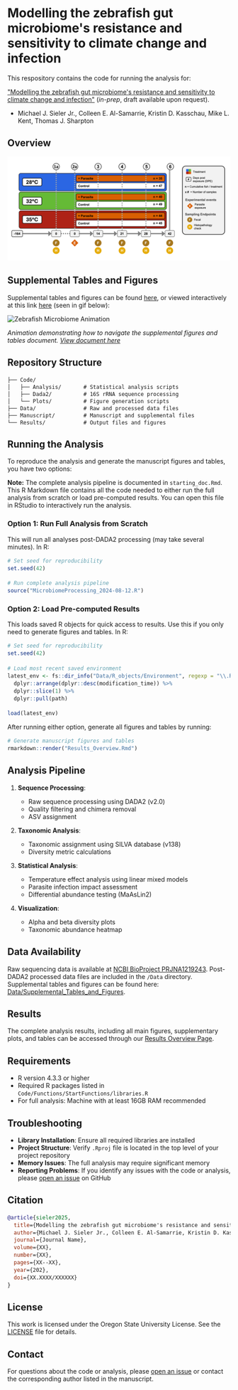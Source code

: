 # Modelling the zebrafish gut microbiome's resistance and sensitivity to climate change and infection

This respository contains the code for running the analysis for:

["Modelling the zebrafish gut microbiome's resistance and sensitivity to climate change and infection"](https://sielerjm.github.io/Sieler2025__ZF_Temperature_Parasite/Results_Overview.html) (*in-prep*, draft available upon request). 
* Michael J. Sieler Jr., Colleen E. Al-Samarrie, Kristin D. Kasschau, Mike L. Kent, Thomas J. Sharpton



## Overview

![Experimental Design Overview](Media/ExperimentalDesignSchematic.png)

## Supplemental Tables and Figures

Supplemental tables and figures can be found [here](https://github.com/sielerjm/Sieler2025__ZF_Temperature_Parasite/tree/main/Manuscript/Supplemental_Tables_and_Figures), or viewed interactively at this link [here](https://sielerjm.github.io/Sieler2025__ZF_Temperature_Parasite/Results_Overview.html) (seen in gif below):


![Zebrafish Microbiome Animation](Media/0210/0210.gif)

*Animation demonstrating how to navigate the supplemental figures and tables document. [View document here](https://sielerjm.github.io/Sieler2025__ZF_Temperature_Parasite/Results_Overview.html)*




## Repository Structure

    ├── Code/
    │   ├── Analysis/       # Statistical analysis scripts
    │   ├── Dada2/          # 16S rRNA sequence processing
    │   └── Plots/          # Figure generation scripts
    ├── Data/               # Raw and processed data files
    ├── Manuscript/         # Manuscript and supplemental files
    └── Results/            # Output files and figures

## Running the Analysis

To reproduce the analysis and generate the manuscript figures and tables, you have two options:

**Note:** The complete analysis pipeline is documented in `starting_doc.Rmd`. This R Markdown file contains all the code needed to either run the full analysis from scratch or load pre-computed results. You can open this file in RStudio to interactively run the analysis.

### Option 1: Run Full Analysis from Scratch
This will run all analyses post-DADA2 processing (may take several minutes). In R:

```r
# Set seed for reproducibility
set.seed(42)

# Run complete analysis pipeline
source("MicrobiomeProcessing_2024-08-12.R")
```

### Option 2: Load Pre-computed Results
This loads saved R objects for quick access to results. Use this if you only need to generate figures and tables. In R:

```r
# Set seed for reproducibility
set.seed(42)

# Load most recent saved environment
latest_env <- fs::dir_info("Data/R_objects/Environment", regexp = "\\.RData$") %>% 
  dplyr::arrange(dplyr::desc(modification_time)) %>% 
  dplyr::slice(1) %>% 
  dplyr::pull(path)

load(latest_env)
```

After running either option, generate all figures and tables by running:

```r
# Generate manuscript figures and tables
rmarkdown::render("Results_Overview.Rmd")
```

## Analysis Pipeline

1. **Sequence Processing**:
   - Raw sequence processing using DADA2 (v2.0)
   - Quality filtering and chimera removal
   - ASV assignment

2. **Taxonomic Analysis**:
   - Taxonomic assignment using SILVA database (v138)
   - Diversity metric calculations

3. **Statistical Analysis**:
   - Temperature effect analysis using linear mixed models
   - Parasite infection impact assessment
   - Differential abundance testing (MaAsLin2)

4. **Visualization**:
   - Alpha and beta diversity plots
   - Taxonomic abundance heatmap

## Data Availability

Raw sequencing data is available at [NCBI BioProject PRJNA1219243](https://www.ncbi.nlm.nih.gov/bioproject/PRJNA1219243). Post-DADA2 processed data files are included in the `/Data` directory. Supplemental tables and figures can be found here: [Data/Supplemental_Tables_and_Figures](https://github.com/sielerjm/Sieler2025__ZF_Temperature_Parasite/tree/main/Manuscript/Supplemental_Tables_and_Figures).

## Results

The complete analysis results, including all main figures, supplementary plots, and tables can be accessed through our [Results Overview Page](https://sielerjm.github.io/Sieler2025__ZF_Temperature_Parasite/Results_Overview.html).

## Requirements

- R version 4.3.3 or higher
- Required R packages listed in `Code/Functions/StartFunctions/libraries.R`
- For full analysis: Machine with at least 16GB RAM recommended

## Troubleshooting

* **Library Installation**: Ensure all required libraries are installed
* **Project Structure**: Verify `.Rproj` file is located in the top level of your project repository
* **Memory Issues**: The full analysis may require significant memory
* **Reporting Problems**: If you identify any issues with the code or analysis, please [open an issue](https://github.com/sielerjm/Sieler2025__ZF_Temperature_Parasite/issues) on GitHub

## Citation

```bibtex
@article{sieler2025,
  title={Modelling the zebrafish gut microbiome's resistance and sensitivity to climate change and infection},
  author={Michael J. Sieler Jr., Colleen E. Al-Samarrie, Kristin D. Kasschau, Mike L. Kent, Thomas J. Sharpton},
  journal={Journal Name},
  volume={XX},
  number={XX},
  pages={XX--XX},
  year={202},
  doi={XX.XXXX/XXXXXX}
}
```
## License

This work is licensed under the Oregon State University License. See the [LICENSE](LICENSE.md) file for details.

## Contact

For questions about the code or analysis, please [open an issue](https://github.com/sielerjm/Sieler2025__ZF_Temperature_Parasite/issues) or contact the corresponding author listed in the manuscript.

